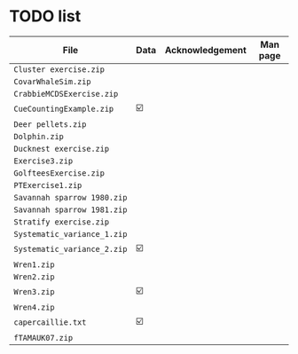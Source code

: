 # TODO list

File                        | Data | Acknowledgement | Man page
----------------------------|------|-----------------|----------
`Cluster exercise.zip`      |      |                 |          
`CovarWhaleSim.zip`         |      |                 |          
`CrabbieMCDSExercise.zip`   |      |                 |          
`CueCountingExample.zip`    |  ☑️   |                 |          
`Deer pellets.zip`          |      |                 |          
`Dolphin.zip`               |      |                 |          
`Ducknest exercise.zip`     |      |                 |          
`Exercise3.zip`             |      |                 |          
`GolfteesExercise.zip`      |      |                 |          
`PTExercise1.zip`           |      |                 |          
`Savannah sparrow 1980.zip` |      |                 |          
`Savannah sparrow 1981.zip` |      |                 |          
`Stratify exercise.zip`     |      |                 |          
`Systematic_variance_1.zip` |      |                 |          
`Systematic_variance_2.zip` |  ☑️   |                 |          
`Wren1.zip`                 |      |                 |          
`Wren2.zip`                 |      |                 |          
`Wren3.zip`                 |  ☑️   |                 |          
`Wren4.zip`                 |      |                 |          
`capercaillie.txt`          |  ☑️   |                 |          
`fTAMAUK07.zip`             |      |                 |          
